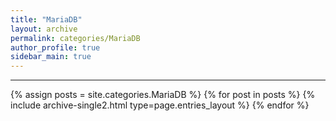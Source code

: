```yaml
---
title: "MariaDB"
layout: archive
permalink: categories/MariaDB
author_profile: true
sidebar_main: true
---
```


<!-- 공백이 포함되어 있는 카테고리 이름의 경우 site.categories['a b c'] 이런식으로!! -->

***

{% assign posts = site.categories.MariaDB %}
{% for post in posts %} {% include archive-single2.html type=page.entries_layout %} {% endfor %}